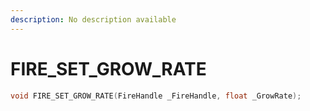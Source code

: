 ```yaml
---
description: No description available 
---
```


# FIRE_SET_GROW_RATE

```cpp
void FIRE_SET_GROW_RATE(FireHandle _FireHandle, float _GrowRate);
```